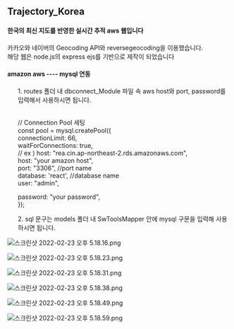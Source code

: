 ## Trajectory_Korea
#### 한국의 최신 지도를 반영한 실시간 추적 aws 웹입니다
<p>
카카오와 네이버의 Geocoding API와 reversegeocoding을 이용했습니다. <br>
해당 웹은 node.js의 express ejs를 기반으로 제작이 되었습니다 <br>
</p>

#### amazon aws ---- mysql 연동
<p>
<ul>
1. routes 폴더 내 dbconnect_Module 파일 속 aws host와 port, password를 입력해서 사용하시면 됩니다.<br>
  <p><br>
    // Connection Pool 세팅<br>
const pool  = mysql.createPool({<br>
  connectionLimit: 66,<br>
  waitForConnections: true,<br>
  // ex ) host: "rea.cin.ap-northeast-2.rds.amazonaws.com",<br>
  host: "your amazon host",<br>
  port: "3306", //port name <br>
  database: 'react', //database name<br>
  user: "admin",<br>
  
  password: "your password",<br>
});<br>
  </p>
2. sql 문구는 models 폴더 내 SwToolsMapper 안에 mysql 구문을 입력해 사용하시면 됩니다. 
</ul>
</p>


![스크린샷 2022-02-23 오후 5.18.16.png](https://s3-us-west-2.amazonaws.com/secure.notion-static.com/d87c833e-87e2-404f-8c0b-7e64c0ad680b/스크린샷_2022-02-23_오후_5.18.16.png)

![스크린샷 2022-02-23 오후 5.18.23.png](https://s3-us-west-2.amazonaws.com/secure.notion-static.com/73854494-c1f1-4ab9-b556-a79dfa60ffef/스크린샷_2022-02-23_오후_5.18.23.png)

![스크린샷 2022-02-23 오후 5.18.31.png](https://s3-us-west-2.amazonaws.com/secure.notion-static.com/891fc841-f00c-407f-8971-695d02c5edd4/스크린샷_2022-02-23_오후_5.18.31.png)

![스크린샷 2022-02-23 오후 5.18.38.png](https://s3-us-west-2.amazonaws.com/secure.notion-static.com/1e721a25-6d86-4f4d-a849-0b02d4ccc15b/스크린샷_2022-02-23_오후_5.18.38.png)

![스크린샷 2022-02-23 오후 5.18.49.png](https://s3-us-west-2.amazonaws.com/secure.notion-static.com/29bc8046-f505-4dcb-b6ac-2b7f1862f441/스크린샷_2022-02-23_오후_5.18.49.png)

![스크린샷 2022-02-23 오후 5.18.59.png](https://s3-us-west-2.amazonaws.com/secure.notion-static.com/20b8c91c-9bf8-4e84-9970-a567c4911bfb/스크린샷_2022-02-23_오후_5.18.59.png)
